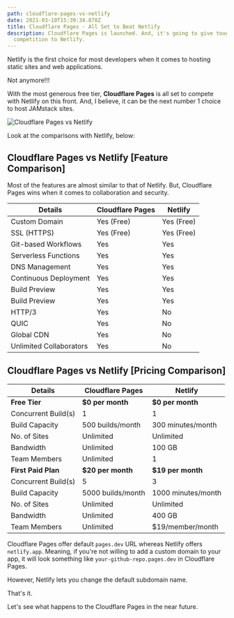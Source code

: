```yaml
---
path: cloudflare-pages-vs-netlify
date: 2021-03-10T15:39:34.878Z
title: Cloudflare Pages - All Set to Beat Netlify
description: Cloudflare Pages is launched. And, it's going to give tough
  competition to Netlify.
---
```

Netlify is the first choice for most developers when it comes to hosting static sites and web applications.

Not anymore!!!

With the most generous free tier, **Cloudflare Pages** is all set to compete with Netlify on this front. And, I believe, it can be the next number 1 choice to host JAMstack sites.

![Cloudflare Pages vs Netlify](/Cloudflare-Pages-vs-Netlify.jpg)

Look at the comparisons with Netlify, below:

## Cloudflare Pages vs Netlify [Feature Comparison]

Most of the features are almost similar to that of Netlify. But, Cloudflare Pages wins when it comes to collaboration and security.

| Details                 | Cloudflare Pages | Netlify    |
| ----------------------- | ---------------- | ---------- |
| Custom Domain           | Yes (Free)       | Yes (Free) |
| SSL (HTTPS)             | Yes (Free)       | Yes (Free) |
| Git-based Workflows     | Yes              | Yes        |
| Serverless Functions    | Yes              | Yes        |
| DNS Management          | Yes              | Yes        |
| Continuous Deployment   | Yes              | Yes        |
| Build Preview           | Yes              | Yes        |
| Build Preview           | Yes              | Yes        |
| HTTP/3                  | Yes              | No         |
| QUIC                    | Yes              | No         |
| Global CDN              | Yes              | No         |
| Unlimited Collaborators | Yes              | No         |

## Cloudflare Pages vs Netlify [Pricing Comparison]

| Details             | Cloudflare Pages  | Netlify            |
| ------------------- | ----------------- | ------------------ |
| **Free Tier**       | **$0 per month**  | **$0 per month**   |
| Concurrent Build(s) | 1                 | 1                  |
| Build Capacity      | 500 builds/month  | 300 minutes/month  |
| No. of Sites        | Unlimited         | Unlimited          |
| Bandwidth           | Unlimited         | 100 GB             |
| Team Members        | Unlimited         | 1                  |
| **First Paid Plan** | **$20 per month** | **$19 per month**  |
| Concurrent Build(s) | 5                 | 3                  |
| Build Capacity      | 5000 builds/month | 1000 minutes/month |
| No. of Sites        | Unlimited         | Unlimited          |
| Bandwidth           | Unlimited         | 400 GB             |
| Team Members        | Unlimited         | $19/member/month   |



Cloudflare Pages offer default `pages.dev` URL whereas Netlify offers `netlify.app`. Meaning, if you're not willing to add a custom domain to your app, it will look something like `your-github-repo.pages.dev` in Cloudflare Pages.

However, Netlify lets you change the default subdomain name.

That's it.

Let's see what happens to the Cloudflare Pages in the near future.